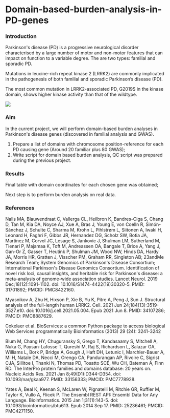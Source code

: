 # Domain-based-burden-analysis-in-PD-genes

### Introduction  

Parkinson's disease (PD) is a progressive neurological disorder characterised by a large number of motor and non-motor features that can impact on function to a variable degree. The are two types: familial and sporadic PD.  

Mutations in leucine-rich repeat kinase 2 (LRRK2) are commonly implicated in the pathogenesis of both familial
and sporadic Parkinson’s disease (PD).  

The most common mutation in LRRK2-associated PD, G2019S in the kinase domain, shows higher kinase activity than that of the wildtype.  

<img src="https://images.app.goo.gl/opvKmaY5fVLZUnB68" />  

### Aim  
In the current project, we will perform domain-based burden analyses in Parkinson's disease genes (discovered in familial analysis and GWAS).  

1) Prepare a list of domains with chromosome position-reference for each PD causing gene (Around 20 familiar plus 80 GWAS);     
2) Write script for domain based burden analysis, QC script was prepared during the previous project.     

### Results  

Final table with domain coordinates for each chosen gene was obtained;

Next step is to perform burden analysis on real data.  

### References

Nalls MA, Blauwendraat C, Vallerga CL, Heilbron K, Bandres-Ciga S, Chang D, Tan M, Kia DA, Noyce AJ, Xue A, Bras J, Young E, von Coelln R, Simón-Sánchez J, Schulte C, Sharma M, Krohn L, Pihlstrøm L, Siitonen A, Iwaki H, Leonard H, Faghri F, Gibbs JR, Hernandez DG, Scholz SW, Botia JA, Martinez M, Corvol JC, Lesage S, Jankovic J, Shulman LM, Sutherland M, Tienari P, Majamaa K, Toft M, Andreassen OA, Bangale T, Brice A, Yang J, Gan-Or Z, Gasser T, Heutink P, Shulman JM, Wood NW, Hinds DA, Hardy JA, Morris HR, Gratten J, Visscher PM, Graham RR, Singleton AB; 23andMe Research Team; System Genomics of Parkinson's Disease Consortium; International Parkinson's Disease Genomics Consortium. Identification of novel risk loci, causal insights, and heritable risk for Parkinson's disease: a meta-analysis of genome-wide association studies. Lancet Neurol. 2019 Dec;18(12):1091-1102. doi: 10.1016/S1474-4422(19)30320-5. PMID: 31701892; PMCID: PMC8422160.  

Myasnikov A, Zhu H, Hixson P, Xie B, Yu K, Pitre A, Peng J, Sun J. Structural analysis of the full-length human LRRK2. Cell. 2021 Jun 24;184(13):3519-3527.e10. doi: 10.1016/j.cell.2021.05.004. Epub 2021 Jun 8. PMID: 34107286; PMCID: PMC8887629.  

Cokelaer et al. BioServices: a common Python package to access biological Web Services programmatically Bioinformatics (2013) 29 (24): 3241-3242  

Blum M, Chang HY, Chuguransky S, Grego T, Kandasaamy S, Mitchell A, Nuka G, Paysan-Lafosse T, Qureshi M, Raj S, Richardson L, Salazar GA, Williams L, Bork P, Bridge A, Gough J, Haft DH, Letunic I, Marchler-Bauer A, Mi H, Natale DA, Necci M, Orengo CA, Pandurangan AP, Rivoire C, Sigrist CJA, Sillitoe I, Thanki N, Thomas PD, Tosatto SCE, Wu CH, Bateman A, Finn RD. The InterPro protein families and domains database: 20 years on. Nucleic Acids Res. 2021 Jan 8;49(D1):D344-D354. doi: 10.1093/nar/gkaa977. PMID: 33156333; PMCID: PMC7778928.  

Yates A, Beal K, Keenan S, McLaren W, Pignatelli M, Ritchie GR, Ruffier M, Taylor K, Vullo A, Flicek P. The Ensembl REST API: Ensembl Data for Any Language. Bioinformatics. 2015 Jan 1;31(1):143-5. doi: 10.1093/bioinformatics/btu613. Epub 2014 Sep 17. PMID: 25236461; PMCID: PMC4271150.
